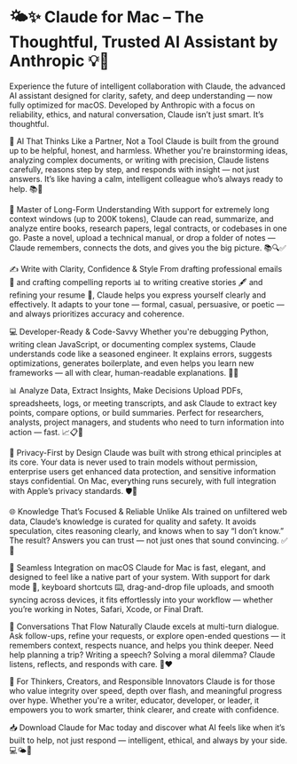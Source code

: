 # 🌤️✨ Claude for Mac – The Thoughtful, Trusted AI Assistant by Anthropic 💡🔐   

Experience the future of intelligent collaboration with Claude, the advanced AI assistant designed for clarity, safety, and deep understanding — now fully optimized for macOS. Developed by Anthropic with a focus on reliability, ethics, and natural conversation, Claude isn’t just smart. It’s thoughtful.   

🧠 AI That Thinks Like a Partner, Not a Tool
Claude is built from the ground up to be helpful, honest, and harmless. Whether you're brainstorming ideas, analyzing complex documents, or writing with precision, Claude listens carefully, reasons step by step, and responds with insight — not just answers. It’s like having a calm, intelligent colleague who’s always ready to help. 📚🎯   

📄 Master of Long-Form Understanding
With support for extremely long context windows (up to 200K tokens), Claude can read, summarize, and analyze entire books, research papers, legal contracts, or codebases in one go. Paste a novel, upload a technical manual, or drop a folder of notes — Claude remembers, connects the dots, and gives you the big picture. 📚🔍✅   

✍️ Write with Clarity, Confidence & Style
From drafting professional emails 📧 and crafting compelling reports 📊 to writing creative stories 🖋️ and refining your resume 📄, Claude helps you express yourself clearly and effectively. It adapts to your tone — formal, casual, persuasive, or poetic — and always prioritizes accuracy and coherence.   

💻 Developer-Ready & Code-Savvy
Whether you're debugging Python, writing clean JavaScript, or documenting complex systems, Claude understands code like a seasoned engineer. It explains errors, suggests optimizations, generates boilerplate, and even helps you learn new frameworks — all with clear, human-readable explanations. 💾🔧   

📊 Analyze Data, Extract Insights, Make Decisions
Upload PDFs, spreadsheets, logs, or meeting transcripts, and ask Claude to extract key points, compare options, or build summaries. Perfect for researchers, analysts, project managers, and students who need to turn information into action — fast. 📈📋🧠   

🔐 Privacy-First by Design
Claude was built with strong ethical principles at its core. Your data is never used to train models without permission, enterprise users get enhanced data protection, and sensitive information stays confidential. On Mac, everything runs securely, with full integration with Apple’s privacy standards. 🛡️🍎   

🌐 Knowledge That’s Focused & Reliable
Unlike AIs trained on unfiltered web data, Claude’s knowledge is curated for quality and safety. It avoids speculation, cites reasoning clearly, and knows when to say “I don’t know.” The result? Answers you can trust — not just ones that sound convincing. ✅📘   

🎯 Seamless Integration on macOS
Claude for Mac is fast, elegant, and designed to feel like a native part of your system. With support for dark mode 🌙, keyboard shortcuts ⌨️, drag-and-drop file uploads, and smooth syncing across devices, it fits effortlessly into your workflow — whether you’re working in Notes, Safari, Xcode, or Final Draft.   

💬 Conversations That Flow Naturally
Claude excels at multi-turn dialogue. Ask follow-ups, refine your requests, or explore open-ended questions — it remembers context, respects nuance, and helps you think deeper. Need help planning a trip? Writing a speech? Solving a moral dilemma? Claude listens, reflects, and responds with care. 🧭❤️   

🌱 For Thinkers, Creators, and Responsible Innovators
Claude is for those who value integrity over speed, depth over flash, and meaningful progress over hype. Whether you're a writer, educator, developer, or leader, it empowers you to work smarter, think clearer, and create with confidence.   

📥 Download Claude for Mac today and discover what AI feels like when it’s built to help, not just respond — intelligent, ethical, and always by your side. 💻🌤️💙   
